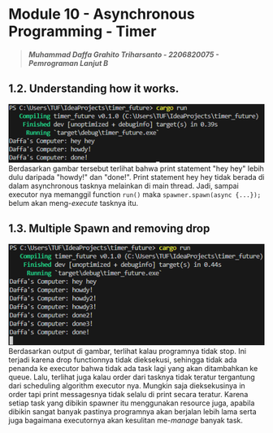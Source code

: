 # Module 10 - Asynchronous Programming - Timer

> ##### Muhammad Daffa Grahito Triharsanto - 2206820075 - Pemrograman Lanjut B

## 1.2. Understanding how it works.
![Image 1.2](assets/images/1.2.png)
Berdasarkan gambar tersebut terlihat bahwa print statement "hey hey" lebih dulu daripada "howdy!" dan "done!". Print statement hey hey tidak berada di dalam asynchronous tasknya melainkan di main thread. Jadi, sampai executor nya memanggil function `run()` maka `spawner.spawn(async {...});` belum akan meng-*execute* tasknya itu.

## 1.3. Multiple Spawn and removing drop
![Image 1.3](assets/images/1.3.png)
Berdasarkan output di gambar, terlihat kalau programnya tidak stop. Ini terjadi karena drop functionnya tidak dieksekusi, sehingga tidak ada penanda ke executor bahwa tidak ada task lagi yang akan ditambahkan ke queue. Lalu, terlihat juga kalau order dari tasknya tidak teratur tergantung dari scheduling algorithm executor nya. Mungkin saja dieksekusinya in order tapi print messagesnya tidak selalu di print secara teratur. Karena setiap task yang dibikin spawner itu menggunakan resource juga, apabila dibikin sangat banyak pastinya programnya akan berjalan lebih lama serta juga bagaimana executornya akan kesulitan me-*manage* banyak task.